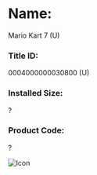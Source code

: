 # Name: 
Mario Kart 7 (U)

### Title ID: 
0004000000030800 (U)

### Installed Size: 
?

### Product Code: 
?

![Icon](https://github.com/GrewdonGaming21/3DS-Titles-Database/tree/main/Mario%20Kart%207/Description/home%20icon.png?raw=true)
